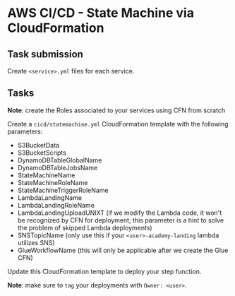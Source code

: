 # AWS CI/CD - State Machine via CloudFormation

## Task submission

Create `<service>.yml` files for each service.

## Tasks

**Note**: create the Roles associated to your services using CFN from scratch

Create a `cicd/statemachine.yml` CloudFormation template with the following parameters:
  - S3BucketData
  - S3BucketScripts
  - DynamoDBTableGlobalName
  - DynamoDBTableJobsName
  - StateMachineName
  - StateMachineRoleName
  - StateMachineTriggerRoleName
  - LambdaLandingName
  - LambdaLandingRoleName
  - LambdaLandingUploadUNIXT (if we modify the Lambda code, it won't be recognized by CFN for deployment; this parameter is a hint to solve the problem of skipped Lambda deployments)
  - SNSTopicName (only use this if your `<user>-academy-landing` lambda utilizes SNS)
  - GlueWorkflowName (this will only be applicable after we create the Glue CFN)

Update this CloudFormation template to deploy your step function.

**Note**: make sure to `tag` your deployments with `Owner: <user>`.
